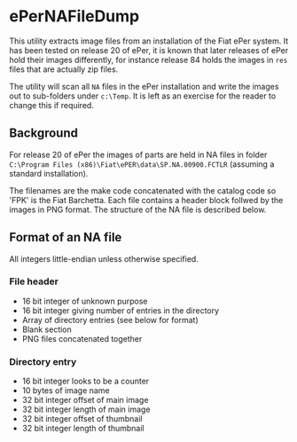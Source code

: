 # ePerNAFileDump

This utility extracts image files from an installation of the Fiat ePer system.  It has been tested on release 20 of ePer, 
it is known that later releases of ePer hold their images differently, for instance release 84 holds the images in `res` files 
that are actually zip files.

The utility will scan all `NA` files in the ePer installation and write the images out to sub-folders under `c:\Temp`.
It is left as an exercise for the reader to change this if required.

## Background

For release 20 of ePer the images of parts are held in NA files in folder `C:\Program Files (x86)\Fiat\ePER\data\SP.NA.00900.FCTLR`
(assuming a standard installation).

The filenames are the make code concatenated with the catalog code so 'FPK' is the Fiat Barchetta.  Each file contains a
header block follwed by the images in PNG format.  The structure of the NA file is described below.

## Format of an NA file

All integers little-endian unless otherwise specified.

### File header

- 16 bit integer of unknown purpose
- 16 bit integer giving number of entries in the directory
- Array of directory entries (see below for format)
- Blank section
- PNG files concatenated together

### Directory entry

- 16 bit integer looks to be a counter
- 10 bytes of image name
- 32 bit integer offset of main image
- 32 bit integer length of main image
- 32 bit integer offset of thumbnail
- 32 bit integer length of thumbnail
